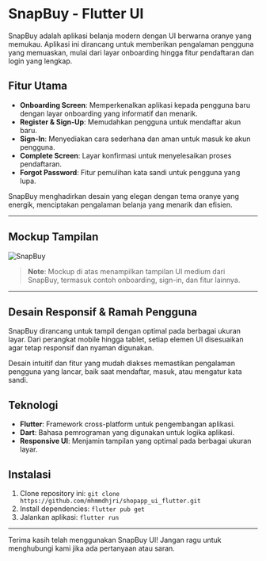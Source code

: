 # SnapBuy - Flutter UI

SnapBuy adalah aplikasi belanja modern dengan UI berwarna oranye yang memukau. Aplikasi ini dirancang untuk memberikan pengalaman pengguna yang memuaskan, mulai dari layar onboarding hingga fitur pendaftaran dan login yang lengkap.

## Fitur Utama
- **Onboarding Screen**: Memperkenalkan aplikasi kepada pengguna baru dengan layar onboarding yang informatif dan menarik.
- **Register & Sign-Up**: Memudahkan pengguna untuk mendaftar akun baru.
- **Sign-In**: Menyediakan cara sederhana dan aman untuk masuk ke akun pengguna.
- **Complete Screen**: Layar konfirmasi untuk menyelesaikan proses pendaftaran.
- **Forgot Password**: Fitur pemulihan kata sandi untuk pengguna yang lupa.

SnapBuy menghadirkan desain yang elegan dengan tema oranye yang energik, menciptakan pengalaman belanja yang menarik dan efisien.

---

## Mockup Tampilan

![SnapBuy](https://github.com/user-attachments/assets/292505f7-0a30-42ec-beef-29cf7836f11c)

> **Note**: Mockup di atas menampilkan tampilan UI medium dari SnapBuy, termasuk contoh onboarding, sign-in, dan fitur lainnya.

---

## Desain Responsif & Ramah Pengguna
SnapBuy dirancang untuk tampil dengan optimal pada berbagai ukuran layar. Dari perangkat mobile hingga tablet, setiap elemen UI disesuaikan agar tetap responsif dan nyaman digunakan.

Desain intuitif dan fitur yang mudah diakses memastikan pengalaman pengguna yang lancar, baik saat mendaftar, masuk, atau mengatur kata sandi.

## Teknologi
- **Flutter**: Framework cross-platform untuk pengembangan aplikasi.
- **Dart**: Bahasa pemrograman yang digunakan untuk logika aplikasi.
- **Responsive UI**: Menjamin tampilan yang optimal pada berbagai ukuran layar.

## Instalasi
1. Clone repository ini: `git clone https://github.com/mhmmdhjri/shopapp_ui_flutter.git`
2. Install dependencies: `flutter pub get`
3. Jalankan aplikasi: `flutter run`

---

Terima kasih telah menggunakan SnapBuy UI! Jangan ragu untuk menghubungi kami jika ada pertanyaan atau saran.
